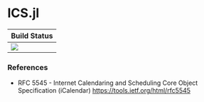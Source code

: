 # ICS.jl

|  **Build Status**                |
|:---------------------------------|
|  [![][actions-img]][actions-url] |

### References
 * RFC 5545 - Internet Calendaring and Scheduling Core Object Specification (iCalendar)
   https://tools.ietf.org/html/rfc5545

[actions-img]: https://github.com/wookay/ICS.jl/workflows/CI/badge.svg
[actions-url]: https://github.com/wookay/ICS.jl/actions
